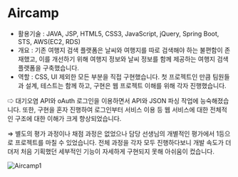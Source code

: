 # Aircamp
- 활용기술 : JAVA, JSP, HTML5, CSS3, JavaScript, jQuery, Spring Boot, STS, AWS(EC2, RDS)
- 개요 : 기존 여행지 검색 플랫폼은 날씨와 여행지를 따로 검색해야 하는 불편함이 존재했고, 이를 개선하기 위해 여행지 정보와 날씨 정보를 함께 제공하는 여행지 검색 플랫폼을 구축했습니다. 
- 역할 : CSS, UI 제외한 모든 부분을 직접 구현했습니다. 첫 프로젝트인 만큼 팀원들과 설계, 테스트는 함께 하고, 구현은 웹 프로젝트 이해를 위해 각자 진행했습니다.

⇨  대기오염 API와 oAuth 로그인을 이용하면서 API와 JSON 파싱 작업에 능숙해졌습니다. 또한, 구현을 혼자 진행하여 로그인부터 서비스 이용 등 웹 서비스에 대한 전체적인 구조에 대한 이해가 크게 향상되었습니다.

⇒ 별도의 평가 과정이나 채점 과정은 없었으나 담당 선생님의 개별적인 평가에서 1등으로 프로젝트를 마칠 수 있었습니다. 전체 과정을 각자 모두 진행하다보니 개발 속도가 더뎌저 처음 기획했던 세부적인 기능이 자세하게 구현되지 못해 아쉬움이 컸습니다.

![Aircamp1](https://github.com/DungBeetle0618/Aircamp/assets/148679054/ff650aed-a484-4dbe-8ed0-e647776983af)
